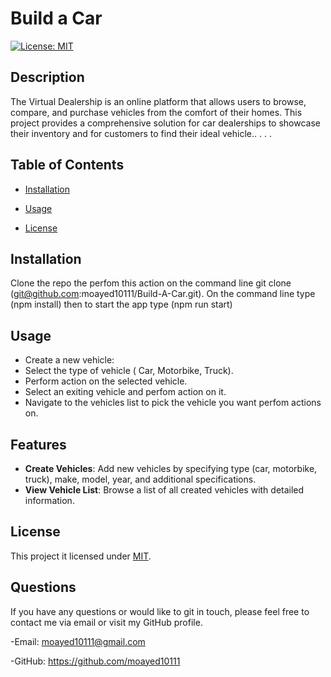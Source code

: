 # Build a Car 
  [![License: MIT](https://img.shields.io/badge/License-MIT-yellow.svg)](https://opensource.org/licenses/MIT)

  ## Description
 The Virtual Dealership is an online platform that allows users to browse, compare, and purchase vehicles from the comfort of their homes. This project provides a comprehensive solution for car dealerships to showcase their inventory and for customers to find their ideal vehicle.. . 
 . .

  ## Table of Contents 

- [Installation](#installation)
- [Usage](#usage)

- [License](#license)

 ## Installation 
 Clone the repo the perfom this action on the command line git clone (git@github.com:moayed10111/Build-A-Car.git). On the command line type (npm install) then to start the app type (npm run start)   

## Usage
 - Create a new vehicle:
  - Select the type of vehicle ( Car, Motorbike, Truck). 
 - Perform action on the selected vehicle.
  - Select an exiting vehicle and perfom action on it. 
  - Navigate to the vehicles list to pick the vehicle you want perfom actions on.

## Features

- **Create Vehicles**: Add new vehicles by specifying type (car, motorbike, truck), make, model, year, and additional specifications.
- **View Vehicle List**: Browse a list of all created vehicles with detailed information.




 

## License
  This project it licensed under [MIT](https://opensource.org/licenses/MIT).
  

## Questions
If you have any questions or would like to git in touch, please feel free to contact
me via email or visit my GitHub profile.

-Email: moayed10111@gmail.com

-GitHub: https://github.com/moayed10111
